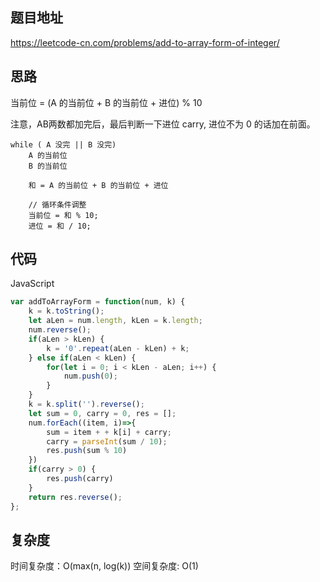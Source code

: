 ## 题目地址

https://leetcode-cn.com/problems/add-to-array-form-of-integer/



## 思路

当前位 = (A 的当前位 + B 的当前位 + 进位) % 10

注意，AB两数都加完后，最后判断一下进位 carry, 进位不为 0 的话加在前面。

```
while ( A 没完 || B 没完)
    A 的当前位
    B 的当前位

    和 = A 的当前位 + B 的当前位 + 进位
    
    // 循环条件调整
    当前位 = 和 % 10;
    进位 = 和 / 10;
```



## 代码

JavaScript

```javascript
var addToArrayForm = function(num, k) {
    k = k.toString();
    let aLen = num.length, kLen = k.length;
    num.reverse();
    if(aLen > kLen) {
        k = '0'.repeat(aLen - kLen) + k;
    } else if(aLen < kLen) {
        for(let i = 0; i < kLen - aLen; i++) {
            num.push(0);
        }
    }
    k = k.split('').reverse();
    let sum = 0, carry = 0, res = [];
    num.forEach((item, i)=>{
        sum = item + + k[i] + carry;
        carry = parseInt(sum / 10);
        res.push(sum % 10)
    })
    if(carry > 0) {
        res.push(carry)
    }
    return res.reverse();
};
```



## 复杂度

时间复杂度：O(max(n, log(k))
空间复杂度: O(1)